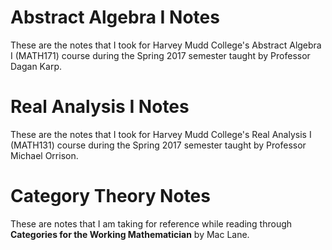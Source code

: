 # Abstract Algebra I Notes

These are the notes that I took for Harvey Mudd College's Abstract Algebra I
(MATH171) course during the Spring 2017 semester taught by Professor Dagan
Karp.

# Real Analysis I Notes

These are the notes that I took for Harvey Mudd College's Real Analysis I
(MATH131) course during the Spring 2017 semester taught by Professor Michael
Orrison.

# Category Theory Notes

These are notes that I am taking for reference while reading through
**Categories for the Working Mathematician** by Mac Lane.
